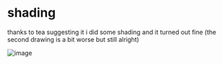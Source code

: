 # shading

thanks to tea suggesting it i did some shading and it turned out fine (the second drawing is a bit worse but still alright)

![image](/blog/posts/21/07/18/image.jpg)
